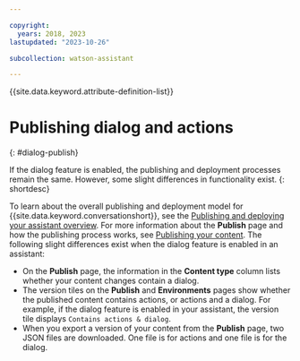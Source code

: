 ```yaml
---

copyright:
  years: 2018, 2023
lastupdated: "2023-10-26"

subcollection: watson-assistant

---
```


{{site.data.keyword.attribute-definition-list}}



# Publishing dialog and actions
{: #dialog-publish}

If the dialog feature is enabled, the publishing and deployment processes remain the same. However, some slight differences in functionality exist.
{: shortdesc}

To learn about the overall publishing and deployment model for {{site.data.keyword.conversationshort}}, see the [Publishing and deploying your assistant overview](/docs/watson-assistant?topic=watson-assistant-publish-overview). For more information about the **Publish** page and how the publishing process works, see [Publishing your content](/docs/watson-assistant?topic=watson-assistant-publish). The following slight differences exist when the dialog feature is enabled in an assistant:

- On the **Publish** page, the information in the **Content type** column lists whether your content changes contain a dialog.
- The version tiles on the **Publish** and **Environments** pages show whether the published content contains actions, or actions and a dialog. For example, if the dialog feature is enabled in your assistant, the version tile displays `Contains actions & dialog`.
- When you export a version of your content from the **Publish** page, two JSON files are downloaded. One file is for actions and one file is for the dialog.
